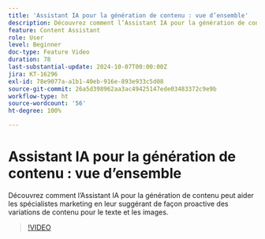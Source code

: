 ```yaml
---
title: 'Assistant IA pour la génération de contenu : vue d’ensemble'
description: Découvrez comment l’Assistant IA pour la génération de contenu peut aider les spécialistes marketing en leur suggérant de façon proactive des variations de contenu pour le texte et les images.
feature: Content Assistant
role: User
level: Beginner
doc-type: Feature Video
duration: 78
last-substantial-update: 2024-10-07T00:00:00Z
jira: KT-16296
exl-id: 78e9077a-a1b1-40eb-916e-893e933c5d08
source-git-commit: 26a5d398962aa3ac49425147ede03483372c9e9b
workflow-type: ht
source-wordcount: '56'
ht-degree: 100%

---
```


# Assistant IA pour la génération de contenu : vue d’ensemble

Découvrez comment l’Assistant IA pour la génération de contenu peut aider les spécialistes marketing en leur suggérant de façon proactive des variations de contenu pour le texte et les images.

>[!VIDEO](https://video.tv.adobe.com/v/3432686/?learn=on)

